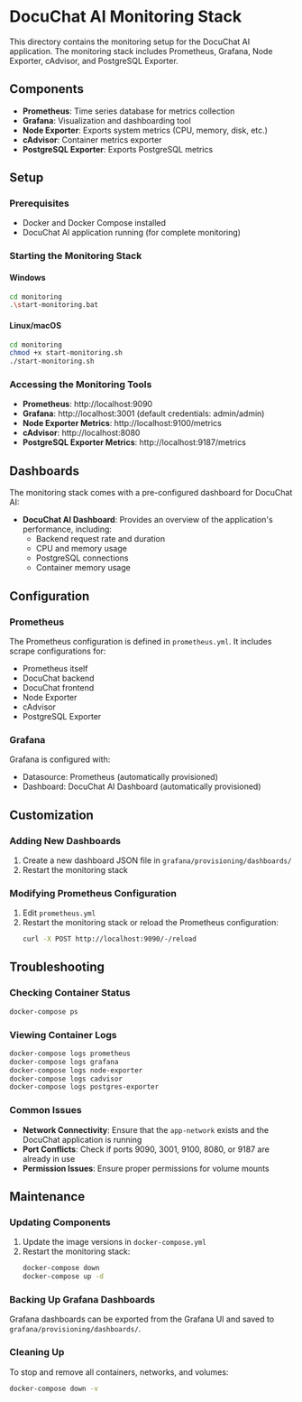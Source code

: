 # DocuChat AI Monitoring Stack

This directory contains the monitoring setup for the DocuChat AI application. The monitoring stack includes Prometheus, Grafana, Node Exporter, cAdvisor, and PostgreSQL Exporter.

## Components

- **Prometheus**: Time series database for metrics collection
- **Grafana**: Visualization and dashboarding tool
- **Node Exporter**: Exports system metrics (CPU, memory, disk, etc.)
- **cAdvisor**: Container metrics exporter
- **PostgreSQL Exporter**: Exports PostgreSQL metrics

## Setup

### Prerequisites

- Docker and Docker Compose installed
- DocuChat AI application running (for complete monitoring)

### Starting the Monitoring Stack

#### Windows

```bash
cd monitoring
.\start-monitoring.bat
```

#### Linux/macOS

```bash
cd monitoring
chmod +x start-monitoring.sh
./start-monitoring.sh
```

### Accessing the Monitoring Tools

- **Prometheus**: http://localhost:9090
- **Grafana**: http://localhost:3001 (default credentials: admin/admin)
- **Node Exporter Metrics**: http://localhost:9100/metrics
- **cAdvisor**: http://localhost:8080
- **PostgreSQL Exporter Metrics**: http://localhost:9187/metrics

## Dashboards

The monitoring stack comes with a pre-configured dashboard for DocuChat AI:

- **DocuChat AI Dashboard**: Provides an overview of the application's performance, including:
  - Backend request rate and duration
  - CPU and memory usage
  - PostgreSQL connections
  - Container memory usage

## Configuration

### Prometheus

The Prometheus configuration is defined in `prometheus.yml`. It includes scrape configurations for:

- Prometheus itself
- DocuChat backend
- DocuChat frontend
- Node Exporter
- cAdvisor
- PostgreSQL Exporter

### Grafana

Grafana is configured with:

- Datasource: Prometheus (automatically provisioned)
- Dashboard: DocuChat AI Dashboard (automatically provisioned)

## Customization

### Adding New Dashboards

1. Create a new dashboard JSON file in `grafana/provisioning/dashboards/`
2. Restart the monitoring stack

### Modifying Prometheus Configuration

1. Edit `prometheus.yml`
2. Restart the monitoring stack or reload the Prometheus configuration:
   ```bash
   curl -X POST http://localhost:9090/-/reload
   ```

## Troubleshooting

### Checking Container Status

```bash
docker-compose ps
```

### Viewing Container Logs

```bash
docker-compose logs prometheus
docker-compose logs grafana
docker-compose logs node-exporter
docker-compose logs cadvisor
docker-compose logs postgres-exporter
```

### Common Issues

- **Network Connectivity**: Ensure that the `app-network` exists and the DocuChat application is running
- **Port Conflicts**: Check if ports 9090, 3001, 9100, 8080, or 9187 are already in use
- **Permission Issues**: Ensure proper permissions for volume mounts

## Maintenance

### Updating Components

1. Update the image versions in `docker-compose.yml`
2. Restart the monitoring stack:
   ```bash
   docker-compose down
   docker-compose up -d
   ```

### Backing Up Grafana Dashboards

Grafana dashboards can be exported from the Grafana UI and saved to `grafana/provisioning/dashboards/`.

### Cleaning Up

To stop and remove all containers, networks, and volumes:

```bash
docker-compose down -v
```

